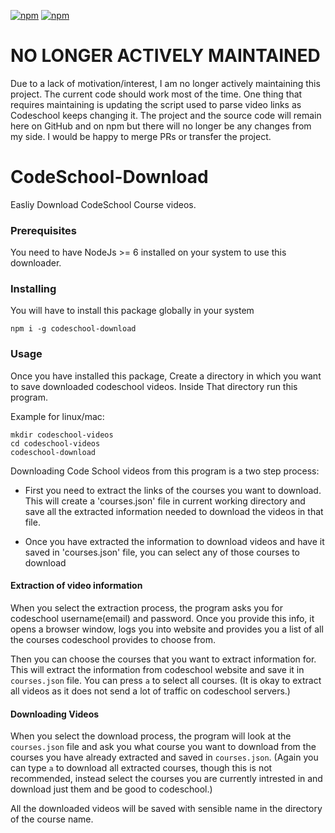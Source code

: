[![npm](https://img.shields.io/npm/v/codeschool-download.svg?style=plastic)](https://www.npmjs.com/package/codeschool-download) [![npm](https://img.shields.io/npm/l/codeschool-download.svg?style=plastic)](https://www.npmjs.com/package/codeschool-download)

# NO LONGER ACTIVELY MAINTAINED #
Due to a lack of motivation/interest, I am no longer actively maintaining this project. The current code should work most of the time. One thing that requires maintaining is updating the script used to parse video links as Codeschool keeps changing it. The project and the source code will remain here on GitHub and on npm but there will no longer be any changes from my side. I would be happy to merge PRs or transfer the project.

# CodeSchool-Download


Easliy Download CodeSchool Course videos.

### Prerequisites

You need to have NodeJs >= 6 installed on your system to use this downloader.

### Installing

You will have to install this package globally in your system

```
npm i -g codeschool-download
```

### Usage

Once you have installed this package, Create a directory in which you want to save downloaded codeschool videos. Inside That directory run this program.

Example for linux/mac:
```
mkdir codeschool-videos
cd codeschool-videos
codeschool-download
```

Downloading Code School videos from this program is a two step process:

- First you need to extract the links of the courses you want to download. This will create a 'courses.json' file in current working directory and save all the extracted information needed to download the videos in that file. 

- Once you have extracted the information to download videos and have it saved in 'courses.json' file, you can select any of those courses to download

#### Extraction of video information
When you select the extraction process, the program asks you for codeschool username(email) and password. Once you provide this info, it opens a browser window, logs you into website and provides you a list of all the courses codeschool provides to choose from.

Then you can choose the courses that you want to extract information for. This will extract the information from codeschool website and save it in `courses.json` file.
You can press `a` to select all courses.
(It is okay to extract all videos as it does not send a lot of traffic on codeschool servers.)

#### Downloading Videos
When you select the download process, the program will look at the `courses.json` file and ask you what course you want to download from the courses you have already extracted and saved in `courses.json`.
(Again you can type `a` to download all extracted courses, though this is not recommended, instead select the courses you are currently intrested in and download just them and be good to codeschool.)

All the downloaded videos will be saved with sensible name in the directory of the course name.
